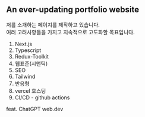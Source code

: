 ## An ever-updating portfolio website

저를 소개하는 페이지를 제작하고 있습니다.  
여러 고려사항들을 가지고 지속적으로 고도화할 목표입니다.

1. Next.js
2. Typescript
3. Redux-Toolkit
4. 웹표준(시맨틱)
5. SEO
6. Tailwind
7. 반응형
8. vercel 호스팅
9. CI/CD - github actions

feat. ChatGPT
web.dev
